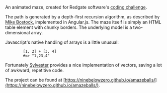 
An animated maze, created for Redgate software's [coding challenge](http://www.red-gate.com/our-company/entrypage/coding-challenge).

The path is generated by a depth-first recursion algorithm, as described by [Mike Bostock](https://bost.ocks.org/mike/algorithms/#maze-generation), implemented in Angular.js. The maze itself is simply an HTML table element with chunky borders. The underlying model is a two-dimensional array.

Javascript's native handling of arrays is a little unusual:

            [1, 2] + [3, 4]
            #=> "1,23,4"

Fortunately [Sylvester](http://sylvester.jcoglan.com/) provides a nice implementation of vectors, saving a lot of awkward, repetitive code.

The project can be found at [https://ninebelowzero.github.io/amazeballs/](https://ninebelowzero.github.io/amazeballs/).